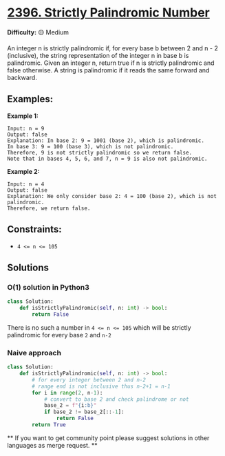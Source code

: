 # [2396. Strictly Palindromic Number](https://leetcode.com/problems/strictly-palindromic-number/)

**Difficulty:** :yellow_circle: Medium

An integer n is strictly palindromic if, for every base b between 2 and n - 2 
(inclusive), the string representation of the integer n in base b is palindromic.
Given an integer n, return true if n is strictly palindromic and false otherwise.
A string is palindromic if it reads the same forward and backward.

## Examples:

**Example 1:**
```text
Input: n = 9
Output: false
Explanation: In base 2: 9 = 1001 (base 2), which is palindromic.
In base 3: 9 = 100 (base 3), which is not palindromic.
Therefore, 9 is not strictly palindromic so we return false.
Note that in bases 4, 5, 6, and 7, n = 9 is also not palindromic.
```

**Example 2:**
```text
Input: n = 4
Output: false
Explanation: We only consider base 2: 4 = 100 (base 2), which is not palindromic.
Therefore, we return false.
```

## Constraints:

- `4 <= n <= 105`


## Solutions

### O(1) solution in Python3

```python
class Solution:
    def isStrictlyPalindromic(self, n: int) -> bool:
        return False
```

There is no such a number in `4 <= n <= 105` which will be strictly palindromic for every base `2` and `n-2`


### Naive approach
```python
class Solution:
    def isStrictlyPalindromic(self, n: int) -> bool:
        # for every integer between 2 and n-2
        # range end is not inclusive thus n-2+1 = n-1
        for i in range(2, n-1):
            # convert to base 2 and check palindrome or not
            base_2 = f"{i:b}"
            if base_2 != base_2[::-1]:
                return False
        return True
```

** If you want to get community point please suggest solutions in other languages as merge request. **

